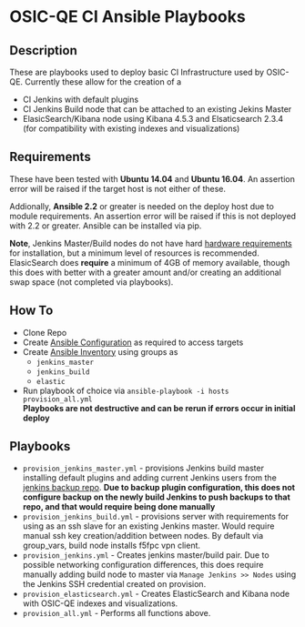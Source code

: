 # OSIC-QE CI Ansible Playbooks
## Description
These are playbooks used to deploy basic CI Infrastructure used by OSIC-QE. Currently these allow for the creation of a
* CI Jenkins with default plugins
* CI Jenkins Build node that can be attached to an existing Jekins Master
* ElasicSearch/Kibana node using Kibana 4.5.3 and Elsaticsearch 2.3.4 (for compatibility with existing indexes and visualizations)

## Requirements
These have been tested with **Ubuntu 14.04** and **Ubuntu 16.04**. An assertion error will be raised if the target host is not either of these.

Addionally, **Ansible 2.2** or greater is needed on the deploy host due to module requirements. An assertion error will be raised if this is not deployed with 2.2 or greater. Ansible can be installed via pip.

**Note**, Jenkins Master/Build nodes do not have hard [hardware requirements](https://wiki.jenkins-ci.org/display/JENKINS/Installing+Jenkins) for installation, but a minimum level of resources is recommended. ElasicSearch does **require** a minimum of 4GB of memory available, though this does with better with a greater amount and/or creating an additional swap space (not completed via playbooks).

## How To
* Clone Repo
* Create [Ansible Configuration](http://docs.ansible.com/ansible/intro_configuration.html) as required to access targets
* Create [Ansible Inventory](http://docs.ansible.com/ansible/intro_inventory.html) using groups as
  * `jenkins_master`
  * `jenkins_build`
  * `elastic`
* Run playbook of choice via `ansible-playbook -i hosts provision_all.yml`    
**Playbooks are not destructive and can be rerun if errors occur in initial deploy**

## Playbooks
* `provision_jenkins_master.yml` - provisions Jenkins build master installing default plugins and adding current Jenkins users from the [jenkins backup repo](https://github.com/osic/qa-zero-downtime-jenkins-configuration). **Due to backup plugin configuration, this does not configure backup on the newly build Jenkins to push backups to that repo, and that would require being done manually**
* `provision_jenkins_build.yml` - provisions server with requirements for using as an ssh slave for an existing Jenkins master. Would require manual ssh key creation/addition between nodes. By default via group_vars, build node installs f5fpc vpn client.
* `provision_jenkins.yml` - Creates jenkins master/build pair. Due to possible networking configuration differences, this does require manually adding build node to master via `Manage Jenkins >> Nodes` using the Jenkins SSH credential created on provision.
* `provision_elasticsearch.yml` - Creates ElasticSearch and Kibana node with OSIC-QE indexes and visualizations.
* `provision_all.yml` - Performs all functions above.
